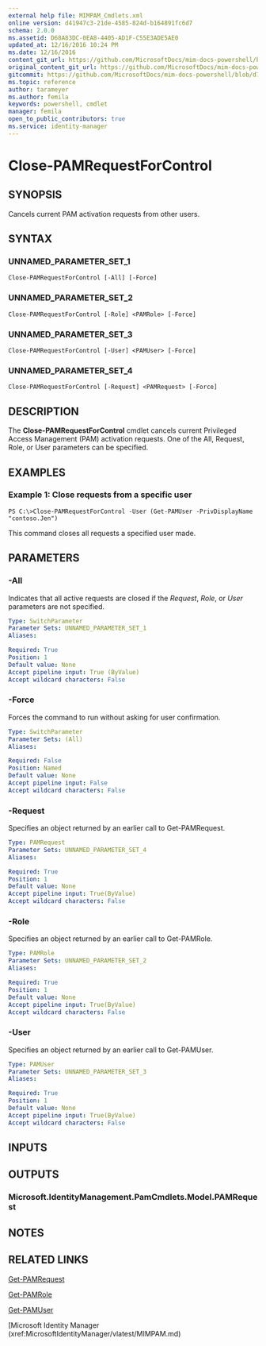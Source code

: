 ```yaml
---
external help file: MIMPAM_Cmdlets.xml
online version: d41947c3-21de-4585-824d-b164891fc6d7
schema: 2.0.0
ms.assetid: D68A83DC-0EA8-4405-AD1F-C55E3ADE5AE0
updated_at: 12/16/2016 10:24 PM
ms.date: 12/16/2016
content_git_url: https://github.com/MicrosoftDocs/mim-docs-powershell/blob/master/mim-cmdlets/MicrosoftIdentityManager/vlatest/Close-PAMRequestForControl.md
original_content_git_url: https://github.com/MicrosoftDocs/mim-docs-powershell/blob/master/mim-cmdlets/MicrosoftIdentityManager/vlatest/Close-PAMRequestForControl.md
gitcommit: https://github.com/MicrosoftDocs/mim-docs-powershell/blob/d76fe71a336b890697ca5b79f29d35c57acf4cc6/mim-cmdlets/MicrosoftIdentityManager/vlatest/Close-PAMRequestForControl.md
ms.topic: reference
author: tarameyer
ms.author: femila
keywords: powershell, cmdlet
manager: femila
open_to_public_contributors: true
ms.service: identity-manager
---
```


# Close-PAMRequestForControl

## SYNOPSIS
Cancels current PAM activation requests from other users.

## SYNTAX

### UNNAMED_PARAMETER_SET_1
```
Close-PAMRequestForControl [-All] [-Force]
```

### UNNAMED_PARAMETER_SET_2
```
Close-PAMRequestForControl [-Role] <PAMRole> [-Force]
```

### UNNAMED_PARAMETER_SET_3
```
Close-PAMRequestForControl [-User] <PAMUser> [-Force]
```

### UNNAMED_PARAMETER_SET_4
```
Close-PAMRequestForControl [-Request] <PAMRequest> [-Force]
```

## DESCRIPTION
The **Close-PAMRequestForControl** cmdlet cancels current Privileged Access Management (PAM) activation requests.
One of the All, Request, Role, or User parameters can be specified.

## EXAMPLES

### Example 1: Close requests from a specific user
```
PS C:\>Close-PAMRequestForControl -User (Get-PAMUser -PrivDisplayName "contoso.Jen")
```

This command closes all requests a specified user made.

## PARAMETERS

### -All
Indicates that all active requests are closed if the *Request*, *Role*, or *User* parameters are not specified.

```yaml
Type: SwitchParameter
Parameter Sets: UNNAMED_PARAMETER_SET_1
Aliases: 

Required: True
Position: 1
Default value: None
Accept pipeline input: True (ByValue)
Accept wildcard characters: False
```

### -Force
Forces the command to run without asking for user confirmation.

```yaml
Type: SwitchParameter
Parameter Sets: (All)
Aliases: 

Required: False
Position: Named
Default value: None
Accept pipeline input: False
Accept wildcard characters: False
```

### -Request
Specifies an object returned by an earlier call to Get-PAMRequest.

```yaml
Type: PAMRequest
Parameter Sets: UNNAMED_PARAMETER_SET_4
Aliases: 

Required: True
Position: 1
Default value: None
Accept pipeline input: True(ByValue)
Accept wildcard characters: False
```

### -Role
Specifies an object returned by an earlier call to Get-PAMRole.

```yaml
Type: PAMRole
Parameter Sets: UNNAMED_PARAMETER_SET_2
Aliases: 

Required: True
Position: 1
Default value: None
Accept pipeline input: True(ByValue)
Accept wildcard characters: False
```

### -User
Specifies an object returned by an earlier call to Get-PAMUser.

```yaml
Type: PAMUser
Parameter Sets: UNNAMED_PARAMETER_SET_3
Aliases: 

Required: True
Position: 1
Default value: None
Accept pipeline input: True(ByValue)
Accept wildcard characters: False
```

## INPUTS

## OUTPUTS

### Microsoft.IdentityManagement.PamCmdlets.Model.PAMRequest

## NOTES

## RELATED LINKS

[Get-PAMRequest](xref:MicrosoftIdentityManager/vlatest/Get-PAMRequest.md)

[Get-PAMRole](xref:MicrosoftIdentityManager/vlatest/Get-PAMRole.md)

[Get-PAMUser](xref:MicrosoftIdentityManager/vlatest/Get-PAMUser.md)

[Microsoft Identity Manager (xref:MicrosoftIdentityManager/vlatest/MIMPAM.md)

